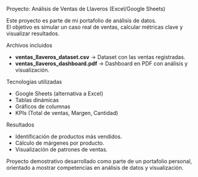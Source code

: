 Proyecto: Análisis de Ventas de Llaveros (Excel/Google Sheets)

Este proyecto es parte de mi portafolio de análisis de datos.  
El objetivo es simular un caso real de ventas, calcular métricas clave y visualizar resultados.

Archivos incluidos
- **ventas_llaveros_dataset.csv** → Dataset con las ventas registradas.
- **ventas_llaveros_dashboard.pdf** → Dashboard en PDF con análisis y visualización.

Tecnologías utilizadas
- Google Sheets (alternativa a Excel)
- Tablas dinámicas
- Gráficos de columnas
- KPIs (Total de ventas, Margen, Cantidad)

Resultados
- Identificación de productos más vendidos.
- Cálculo de márgenes por producto.
- Visualización de patrones de ventas.

Proyecto demostrativo desarrollado como parte de un portafolio personal, orientado a mostrar competencias en análisis de datos y visualización.
